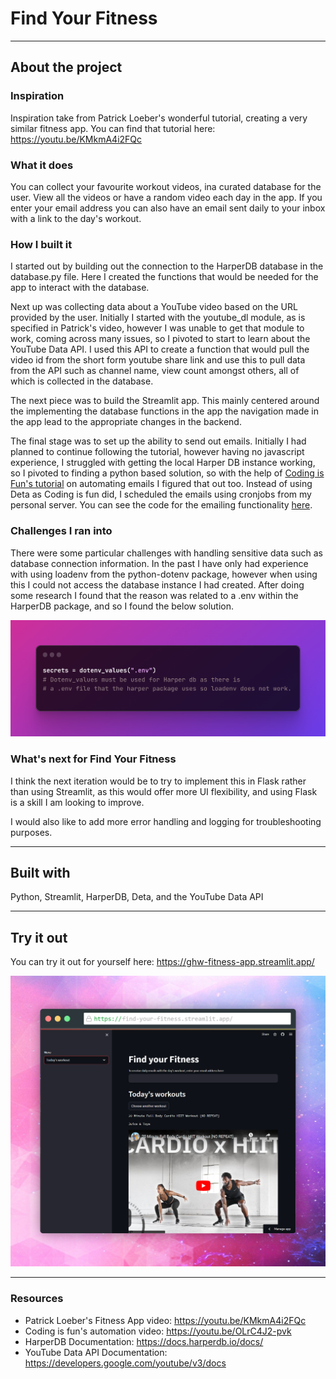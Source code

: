 # Find Your Fitness

-------

## About the project

### Inspiration
Inspiration take from Patrick Loeber's wonderful tutorial, creating a very similar fitness app. You can find that 
tutorial here: https://youtu.be/KMkmA4i2FQc


### What it does

You can collect your favourite workout videos, ina curated database for the user. View all the videos or have a random video each day in the app. If you enter your email address you can also have an email sent daily to your inbox with a link to the day's workout.

### How I built it

I started out by building out the connection to the HarperDB database in the database.py file. Here I created the functions 
that would be needed for the app to interact with the database. 

Next up was collecting data about a YouTube video based on the URL provided by the user. Initially I started with the youtube_dl module,
as is specified in Patrick's video, however I was unable to get that module to work, coming across many issues, so I pivoted to start 
to learn about the YouTube Data API. I used this API to create a function that would pull the video id from the short form youtube share link
 and use this to pull data from the API such as channel name, view count amongst others, all of which is collected in the database.

The next piece was to build the Streamlit app. This mainly centered around the implementing the database functions in the app
the navigation made in the app lead to the appropriate changes in the backend.

The final stage was to set up the ability to send out emails. Initially I had planned to continue following the tutorial,
however having no javascript experience, I struggled with getting the local Harper DB instance working, so I pivoted to finding
a python based solution, so with the help of [Coding is Fun's tutorial](https://youtu.be/OLrC4J2-pvk) on automating emails I figured that out too.
Instead of using Deta as Coding is fun did, I scheduled the emails using cronjobs from my personal server. You can see the code for the emailing functionality [here](https://github.com/ShaniceWilliams/FYF-email-scheduling).

### Challenges I ran into

There were some particular challenges with handling sensitive data such as database connection information.
In the past I have only had experience with using loadenv from the python-dotenv package, however when using this I could 
not access the database instance I had created. After doing some research I found that the reason was related to a .env within
the HarperDB package, and so I found the below solution.

![Dotenv_values](img/dotenv_values.png)


### What's next for Find Your Fitness
I think the next iteration would be to try to implement this in Flask rather than using Streamlit, as this would offer more
UI flexibility, and using Flask is a skill I am looking to improve.

I would also like to add more error handling and logging for troubleshooting purposes.

------

## Built with

Python, Streamlit, HarperDB, Deta, and the YouTube Data API

----

## Try it out

You can try it out for yourself here: https://ghw-fitness-app.streamlit.app/

![Find Your Fitness Screenshot](img/fyf_screenshot.png)

-----
### Resources

- Patrick Loeber's Fitness App video: https://youtu.be/KMkmA4i2FQc
- Coding is fun's automation video: https://youtu.be/OLrC4J2-pvk
- HarperDB Documentation: https://docs.harperdb.io/docs/
- YouTube Data API Documentation: https://developers.google.com/youtube/v3/docs
